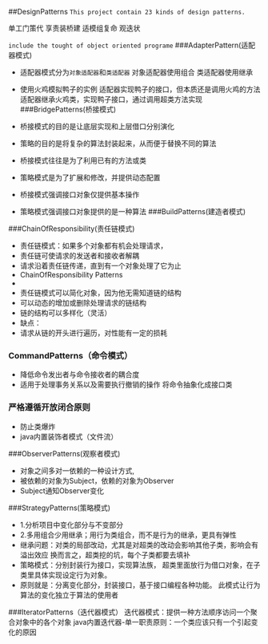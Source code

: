 ##DesignPatterns
`This project contain 23 kinds of design patterns.`

单工门策代
享责装桥建
适模组复命
观迭状

`include the tought of object oriented programe`
###AdapterPattern(适配器模式)
- 适配器模式分为`对象适配器`和`类适配器`
对象适配器使用组合
类适配器使用继承
- 使用火鸡模拟鸭子的实例
适配器实现鸭子的接口，但本质还是调用火鸡的方法
适配器继承火鸡类，实现鸭子接口，通过调用超类方法实现
###BridgePatterns(桥接模式)

 - 桥接模式的目的是让底层实现和上层借口分别演化
 - 策略的目的是将复杂的算法封装起来，从而便于替换不同的算法
 - 桥接模式往往是为了利用已有的方法或类
 - 策略模式是为了扩展和修改，并提供动态配置
 - 桥接模式强调接口对象仅提供基本操作
 - 策略模式强调接口对象提供的是一种算法
###BuildPatterns(建造者模式)

###ChainOfResponsibility(责任链模式)

 - 责任链模式：如果多个对象都有机会处理请求，
 - 责任链可使请求的发送者和接收者解耦
 - 请求沿着责任链传递，直到有一个对象处理了它为止
 - ChainOfResponsibility Patterns
 -
 - 责任链模式可以简化对象，因为他无需知道链的结构
 - 可以动态的增加或删除处理请求的链结构
 - 链的结构可以多样化（灵活）
 - 缺点：
 - 请求从链的开头进行遍历，对性能有一定的损耗
### CommandPatterns（命令模式）
 - 降低命令发出者与命令接收者的耦合度
 - 适用于处理事务关系以及需要执行撤销的操作
 将命令抽象化成接口类
 
### 严格遵循开放闭合原则
 - 防止类爆炸
 - java内置装饰者模式（文件流）

###ObserverPatterns(观察者模式)
 - 对象之间多对一依赖的一种设计方式,
 - 被依赖的对象为Subject，依赖的对象为Observer
 - Subject通知Observer变化
 
###StrategyPatterns(策略模式)
 - 1.分析项目中变化部分与不变部分
 - 2.多用组合少用继承；用行为类组合，而不是行为的继承，更具有弹性
 - 继承问题：对类的局部改动，尤其是对超类的改动会影响其他子类，影响会有溢出效应
 换而言之，超类挖的坑，每个子类都要去填补
 - 策略模式：分别封装行为接口，实现算法族，
 超类里面放行为借口对象，在子类里具体实现设定行为对象。
 - 原则就是：分离变化部分，封装接口，基于接口编程各种功能。
 此模式让行为算法的变化独立于算法的使用者
 
###IteratorPatterns（迭代器模式）
迭代器模式：提供一种方法顺序访问一个聚合对象中的各个对象
java内置迭代器-单一职责原则：一个类应该只有一个引起变化的原因
### 
 
 
 
 
 
 
 
 
 
 
 
 
 
 
 